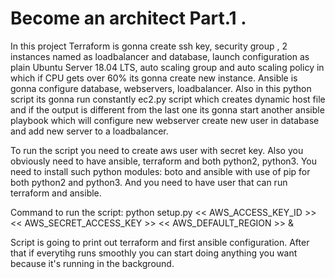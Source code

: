 # Become an architect Part.1 .
  In this project Terraform is gonna create ssh key, security group , 2 instances named as loadbalancer and database, launch configuration
as plain Ubuntu Server 18.04 LTS, auto scaling group and auto scaling policy in which if CPU gets over 60% its gonna create new instance.
Ansible is gonna configure database, webservers, loadbalancer. Also in this python script its gonna run constantly ec2.py script which creates dynamic host file and if the output is different from the last one its gonna start another ansible playbook which will configure new
webserver create new user in database and add new server to a loadbalancer.

  To run the script you need to create aws user with secret key. Also you obviously need to have ansible, terraform and both python2, python3. You need to install such python modules: boto and ansible with use of pip for both python2 and python3. And you need to have user that can run terraform
and ansible.

Command to run the script: python setup.py << AWS_ACCESS_KEY_ID >> << AWS_SECRET_ACCESS_KEY >> << AWS_DEFAULT_REGION >> &

  Script is going to print out terraform and first ansible configuration. After that if everytihg runs smoothly you can start doing
anything you want because it's running in the background. 
